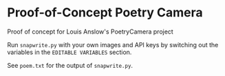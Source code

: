 # Proof-of-Concept Poetry Camera 

Proof of concept for Louis Anslow's PoetryCamera project

Run `snapwrite.py` with your own images and API keys by switching out the variables in the `EDITABLE VARIABLES` section.

See `poem.txt` for the output of `snapwrite.py`.